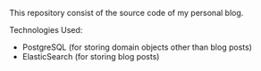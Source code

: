 This repository consist of the source code of my personal blog.

Technologies Used:
- PostgreSQL (for storing domain objects other than blog posts)
- ElasticSearch (for storing blog posts)
